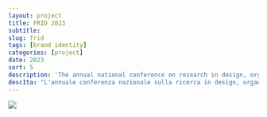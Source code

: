 ```yaml
---
layout: project
title: FRID 2023
subtitle: 
slug: frid
tags: [brand identity]
categories: [project]
date: 2023
sort: 5
description: 'The annual national conference on research in design, organized by the Iuav Doctoral School. I designed the visual identity for the year 2023, on the theme of <i>keywords</i> in design research, and curated the social media communication.'
descIta: "L'annuale conferenza nazionale sulla ricerca in design, organizzata dalla Scuola di Dottorato Iuav. Ho progettato l'identità visiva dell'anno 2023, sul tema delle parole chiave della ricerca in design, e curato la comunicazione sui social media."
---
```

![]({{site.baseurl}}/projects/frid1.jpg)
